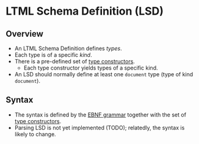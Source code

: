 # LTML Schema Definition (LSD)

## Overview

* An LTML Schema Definition defines *types*.
* Each type is of a specific *kind*.
* There is a pre-defined set of [type constructors](lsd/type-constructors.md).
    * Each type constructor yields types of a specific kind.
* An LSD should normally define at least one `document` type (type of kind
  `document`).


## Syntax

* The syntax is defined by the [EBNF grammar](lsd/syntax.ebnf.txt) together
  with the set of [type constructors](lsd/type-constructors.md).
* Parsing LSD is not yet implemented (TODO); relatedly, the syntax is likely
  to change.
